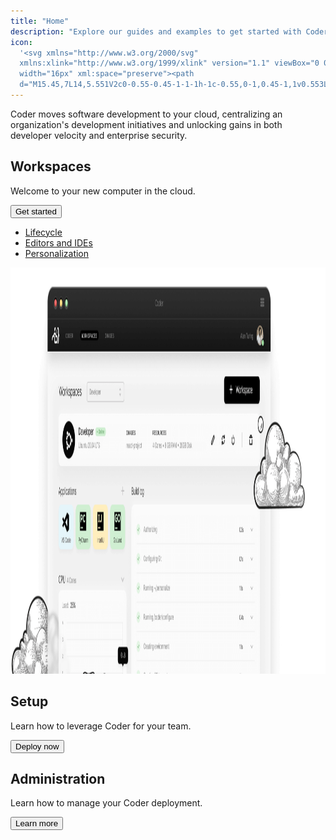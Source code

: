 ```yaml
---
title: "Home"
description: "Explore our guides and examples to get started with Coder."
icon:
  '<svg xmlns="http://www.w3.org/2000/svg"
  xmlns:xlink="http://www.w3.org/1999/xlink" version="1.1" viewBox="0 0 16 16"
  width="16px" xml:space="preserve"><path
  d="M15.45,7L14,5.551V2c0-0.55-0.45-1-1-1h-1c-0.55,0-1,0.45-1,1v0.553L9,0.555C8.727,0.297,8.477,0,8,0S7.273,0.297,7,0.555  L0.55,7C0.238,7.325,0,7.562,0,8c0,0.563,0.432,1,1,1h1v6c0,0.55,0.45,1,1,1h3v-5c0-0.55,0.45-1,1-1h2c0.55,0,1,0.45,1,1v5h3  c0.55,0,1-0.45,1-1V9h1c0.568,0,1-0.437,1-1C16,7.562,15.762,7.325,15.45,7z"/></svg>'
---
```


Coder moves software development to your cloud, centralizing an organization's
development initiatives and unlocking gains in both developer velocity and
enterprise security.

<div class="get-started">
  <div>
  <h2>Workspaces</h2>

  <p>
    Welcome to your new computer in the cloud.
  </p>

  <a href="./getting-started/index.md">
    <button class="arrow">
      Get started
    </button>
  </a>

  <ul>
    <li><a href="./workspaces/lifecycle.md">Lifecycle</a></li>
    <li><a href="./workspaces/editors.md">Editors and IDEs</a></li>
    <li><a href="./workspaces/personalization.md">Personalization</a></li>
  </ul>
  </div>

  <img width="1498" height="650" preload src="./assets/hero.png">
</div>

<div class="guides">
<div class="guide">
  <div>
  <h2>Setup</h2>

  <p>
    Learn how to leverage Coder for your team.
  </p>

  <a href="./setup/index.md">
    <button class="arrow outlined">
      Deploy now
    </button>
  </a>
  </div>
</div>

<div class="guide">
  <div>
  <h2>Administration</h2>

  <p>
    Learn how to manage your Coder deployment.
  </p>

  <a href="./admin/index.md">
    <button class="arrow outlined">
      Learn more
    </button>
  </a>
  </div>
</div>
</div>
